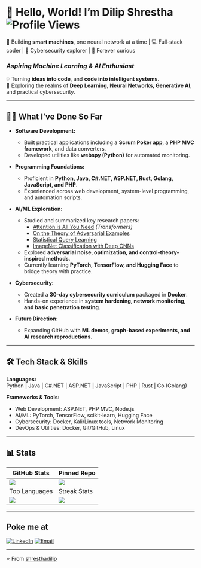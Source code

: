 # 👋 Hello, World! I’m Dilip Shrestha  ![Profile Views](https://komarev.com/ghpvc/?username=shresthadilip&color=0e75b6&style=flat)  
🤖 Building **smart machines**, one neural network at a time | 💻 Full-stack coder | 🔐 Cybersecurity explorer | 🌌 Forever curious


### *Aspiring Machine Learning & AI Enthusiast*  
💡 Turning **ideas into code**, and **code into intelligent systems**.  
🚀 Exploring the realms of **Deep Learning, Neural Networks, Generative AI**, and practical cybersecurity.  

---

## 🧑‍💻 What I’ve Done So Far  

- **Software Development:**  
  - Built practical applications including a **Scrum Poker app**, a **PHP MVC framework**, and data converters.  
  - Developed utilities like **webspy (Python)** for automated monitoring.  

- **Programming Foundations:**  
  - Proficient in **Python, Java, C#.NET, ASP.NET, Rust, Golang, JavaScript, and PHP**.  
  - Experienced across web development, system-level programming, and automation scripts.  

- **AI/ML Exploration:**  
  - Studied and summarized key research papers:  
    - [Attention is All You Need](https://arxiv.org/abs/1706.03762) *(Transformers)*  
    - [On the Theory of Adversarial Examples](https://arxiv.org/abs/2006.06742)  
    - [Statistical Query Learning](https://arxiv.org/abs/2206.08918)  
    - [ImageNet Classification with Deep CNNs](https://arxiv.org/abs/1212.2002)  
  - Explored **adversarial noise, optimization, and control-theory-inspired methods**.  
  - Currently learning **PyTorch, TensorFlow, and Hugging Face** to bridge theory with practice.  

- **Cybersecurity:**  
  - Created a **30-day cybersecurity curriculum** packaged in **Docker**.  
  - Hands-on experience in **system hardening, network monitoring, and basic penetration testing**.  

- **Future Direction:**  
  - Expanding GitHub with **ML demos, graph-based experiments, and AI research reproductions**.  

---

## 🛠️ Tech Stack & Skills  

**Languages:**  
Python | Java | C#.NET | ASP.NET | JavaScript | PHP | Rust | Go (Golang)  

**Frameworks & Tools:**  
- Web Development: ASP.NET, PHP MVC, Node.js  
- AI/ML: PyTorch, TensorFlow, scikit-learn, Hugging Face  
- Cybersecurity: Docker, Kali/Linux tools, Network Monitoring  
- DevOps & Utilities: Docker, Git/GitHub, Linux  

---

## 📊 Stats  
| GitHub Stats | Pinned Repo |
| ------------ | ----------- |
| <a href="https://shresthadilip.github.io"><img align="center" src="https://github-readme-stats.vercel.app/api?username=shresthadilip&show_icons=true&theme=buefy" /></a> | <a href="https://github.com/shresthadilip/webspy"><img align="center" src="https://github-readme-stats.vercel.app/api/pin/?username=shresthadilip&repo=webspy&theme=buefy" /></a> |
| Top Languages | Streak Stats |
| <a href="https://shresthadilip.github.io"><img align="center" src="https://github-readme-stats.vercel.app/api/top-langs/?username=shresthadilip&layout=compact&theme=buefy" /></a> | <a href="https://shresthadilip.github.io"><img align="center" src="https://github-readme-streak-stats.herokuapp.com/?user=shresthadilip&theme=buefy" /></a> |



---

##  Poke me at
[![LinkedIn](https://img.shields.io/badge/LinkedIn-0A66C2?style=for-the-badge&logo=linkedin&logoColor=white)](https://www.linkedin.com/in/newapasa/) 
[![Email](https://img.shields.io/badge/Email-D14836?style=for-the-badge&logo=gmail&logoColor=white)](mailto:pasa.dilipshrestha@gmail.com)


---

⭐ From [shresthadilip](https://github.com/shresthadilip)
